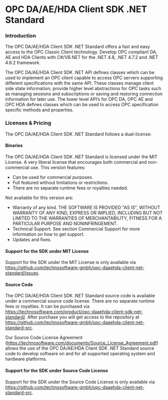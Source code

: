 # OPC DA/AE/HDA Client SDK .NET Standard

### Introduction
The OPC DA/AE/HDA Client SDK .NET Standard offers a fast and easy access to the OPC Classic Client technology. Develop OPC compliant DA, AE and HDA Clients with C#/VB.NET for the .NET 4.8, .NET 4.7.2 and .NET 4.6.2 framework.

The OPC DA/AE/HDA Client SDK .NET API defines classes which can be used to implement an OPC client capable to access OPC servers supporting different specifications with the same API. These classes manage client side state information; provide higher level abstractions for OPC tasks such as managing sessions and subscriptions or saving and restoring connection information for later use. The lower level API’s for OPC DA, OPC AE and OPC HDA defines classes which can be used to access OPC specification specific methods and properties.

### Licenses & Pricing
The OPC DA/AE/HDA Client SDK .NET Standard follows a dual-license: 

#### Binaries
The OPC DA/AE/HDA Client SDK .NET Standard is licensed under the MIT License. A very liberal license that encourages both commercial and non-commercial use. This version features:

- Can be used for commercial purposes.
- Full featured without limitations or restrictions.
- There are no separate runtime fees or royalties needed.

Not available for this version are:

- Warranty of any kind. THE SOFTWARE IS PROVIDED "AS IS", WITHOUT WARRANTY OF ANY KIND, EXPRESS OR IMPLIED, INCLUDING BUT NOT LIMITED TO THE WARRANTIES OF MERCHANTABILITY, FITNESS FOR A PARTICULAR PURPOSE AND NONINFRINGEMENT.
- Technical Support. See section Commercial Support for more information on how to get support.
- Updates and fixes.

#### Support for the SDK under MIT License
Support for the SDK under the MIT License is only available via https://github.com/technosoftware-gmbh/opc-daaehda-client-net-standard/issues. 

#### Source Code
The OPC DA/AE/HDA Client SDK .NET Standard source code is available under a commercial source code license. There are no separate runtime fees or royalties. It can be purchased via https://technosoftware.com/product/opc-daaehda-client-sdk-net-standard/. After purchase you will get access to the repository at https://github.com/technosoftware-gmbh/opc-daaehda-client-net-standard-src.

Our Source Code License Agreement (https://technosoftware.com/documents/Source_License_Agreement.pdf) allows the use of the OPC DA/AE/HDA Client SDK .NET Standard source code to develop software on and for all supported operating system and hardware platforms. 

#### Support for the SDK under Source Code License
Support for the SDK under the Source Code License is only available via https://github.com/technosoftware-gmbh/opc-daaehda-client-net-standard-src. 
